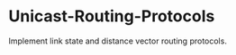 Unicast-Routing-Protocols
=========================

Implement link state and distance vector routing protocols.
